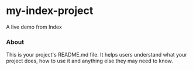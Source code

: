my-index-project
================

A live demo from Index

### About

This is your project's README.md file. It helps users understand what your
project does, how to use it and anything else they may need to know.